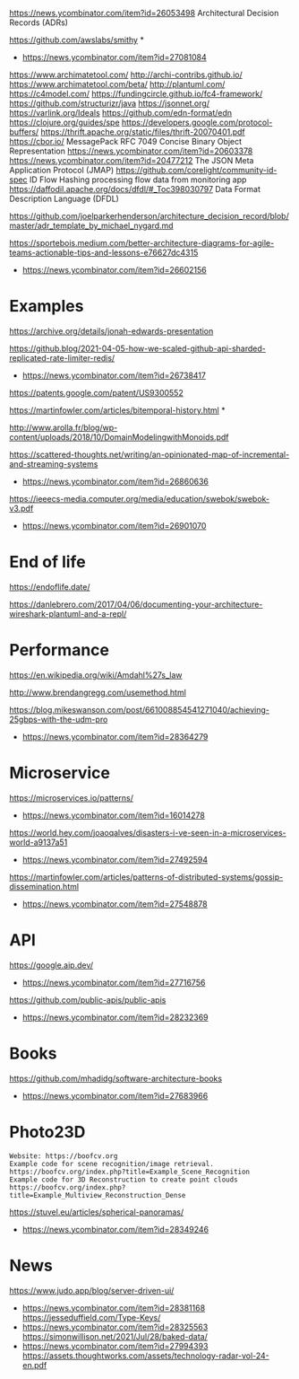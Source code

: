 https://news.ycombinator.com/item?id=26053498 Architectural Decision Records (ADRs)

https://github.com/awslabs/smithy
*
* https://news.ycombinator.com/item?id=27081084

https://www.archimatetool.com/ http://archi-contribs.github.io/ https://www.archimatetool.com/beta/
http://plantuml.com/
https://c4model.com/ https://fundingcircle.github.io/fc4-framework/ https://github.com/structurizr/java
https://jsonnet.org/
https://varlink.org/Ideals
https://github.com/edn-format/edn
https://clojure.org/guides/spe
https://developers.google.com/protocol-buffers/
https://thrift.apache.org/static/files/thrift-20070401.pdf
https://cbor.io/ MessagePack RFC 7049 Concise Binary Object Representation https://news.ycombinator.com/item?id=20603378
https://news.ycombinator.com/item?id=20477212 The JSON Meta Application Protocol (JMAP)
https://github.com/corelight/community-id-spec ID Flow Hashing processing flow data from monitoring app
https://daffodil.apache.org/docs/dfdl/#_Toc398030797 Data Format Description Language (DFDL) 

https://github.com/joelparkerhenderson/architecture_decision_record/blob/master/adr_template_by_michael_nygard.md

https://sportebois.medium.com/better-architecture-diagrams-for-agile-teams-actionable-tips-and-lessons-e76627dc4315
* https://news.ycombinator.com/item?id=26602156
# Examples
https://archive.org/details/jonah-edwards-presentation


https://github.blog/2021-04-05-how-we-scaled-github-api-sharded-replicated-rate-limiter-redis/
* https://news.ycombinator.com/item?id=26738417

https://patents.google.com/patent/US9300552


https://martinfowler.com/articles/bitemporal-history.html
*

http://www.arolla.fr/blog/wp-content/uploads/2018/10/DomainModelingwithMonoids.pdf

https://scattered-thoughts.net/writing/an-opinionated-map-of-incremental-and-streaming-systems
* https://news.ycombinator.com/item?id=26860636

https://ieeecs-media.computer.org/media/education/swebok/swebok-v3.pdf
* https://news.ycombinator.com/item?id=26901070

# End of life
https://endoflife.date/

https://danlebrero.com/2017/04/06/documenting-your-architecture-wireshark-plantuml-and-a-repl/

# Performance
https://en.wikipedia.org/wiki/Amdahl%27s_law

http://www.brendangregg.com/usemethod.html

https://blog.mikeswanson.com/post/661008854541271040/achieving-25gbps-with-the-udm-pro
* https://news.ycombinator.com/item?id=28364279

# Microservice
https://microservices.io/patterns/
* https://news.ycombinator.com/item?id=16014278

https://world.hey.com/joaoqalves/disasters-i-ve-seen-in-a-microservices-world-a9137a51
* https://news.ycombinator.com/item?id=27492594

https://martinfowler.com/articles/patterns-of-distributed-systems/gossip-dissemination.html
* https://news.ycombinator.com/item?id=27548878

# API
https://google.aip.dev/
* https://news.ycombinator.com/item?id=27716756

https://github.com/public-apis/public-apis
* https://news.ycombinator.com/item?id=28232369

# Books
https://github.com/mhadidg/software-architecture-books
* https://news.ycombinator.com/item?id=27683966

# Photo23D
    Website: https://boofcv.org
    Example code for scene recognition/image retrieval. https://boofcv.org/index.php?title=Example_Scene_Recognition
    Example code for 3D Reconstruction to create point clouds https://boofcv.org/index.php?title=Example_Multiview_Reconstruction_Dense

https://stuvel.eu/articles/spherical-panoramas/
* https://news.ycombinator.com/item?id=28349246


# News
https://www.judo.app/blog/server-driven-ui/
* https://news.ycombinator.com/item?id=28381168
https://jesseduffield.com/Type-Keys/
* https://news.ycombinator.com/item?id=28325563
https://simonwillison.net/2021/Jul/28/baked-data/
* https://news.ycombinator.com/item?id=27994393
https://assets.thoughtworks.com/assets/technology-radar-vol-24-en.pdf


